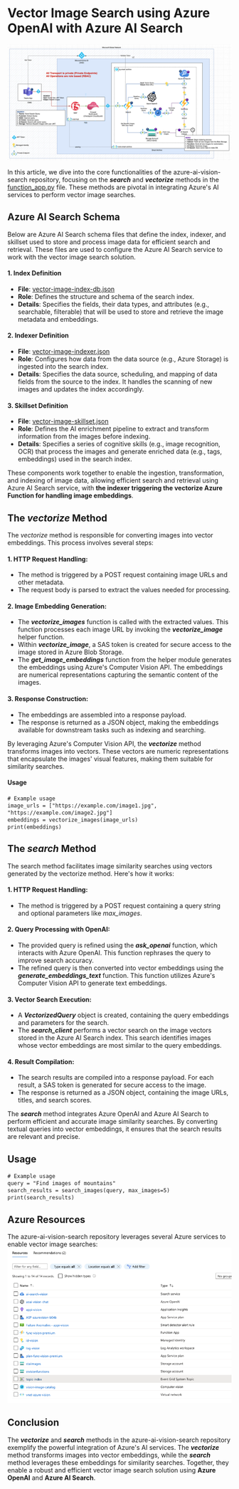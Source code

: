 # Vector Image Search using Azure OpenAI with Azure AI Search
![Diagram](/readme/diagram_vector_search.png)


In this article, we dive into the core functionalities of the azure-ai-vision-search repository, focusing on the ***search*** and ***vectorize*** methods in the [function_app.py](/function_app.py) file. These methods are pivotal in integrating Azure's AI services to perform vector image searches.


## Azure AI Search Schema

Below are Azure AI Search schema files that define the index, indexer, and skillset used to store and process image data for efficient search and retrieval. These files are used to configure the Azure AI Search service to work with the vector image search solution. 

#### 1. Index Definition 
* **File**: [vector-image-index-db.json](/artifacts/vector-image-index-db.json)  
* **Role**: Defines the structure and schema of the search index.  
* **Details**: Specifies the fields, their data types, and attributes (e.g., searchable, filterable) that will be used to store and retrieve the image metadata and embeddings.  

#### 2. Indexer Definition 
* **File**: [vector-image-indexer.json](/artifacts/vector-image-indexer.json)  
* **Role**: Configures how data from the data source (e.g., Azure Storage) is ingested into the search index.  
* **Details**: Specifies the data source, scheduling, and mapping of data fields from the source to the index. It handles the scanning of new images and updates the index accordingly.  

#### 3. Skillset Definition
* **File**: [vector-image-skillset.json](/artifacts/vector-image-skillset.json)  
* **Role**: Defines the AI enrichment pipeline to extract and transform information from the images before indexing.  
* **Details**: Specifies a series of cognitive skills (e.g., image recognition, OCR) that process the images and generate enriched data (e.g., tags, embeddings) used in the search index.  

These components work together to enable the ingestion, transformation, and indexing of image data, allowing efficient search and retrieval using Azure AI Search service, with **the indexer triggering the vectorize Azure Function for handling image embeddings**.



## The *vectorize* Method
The *vectorize* method is responsible for converting images into vector embeddings. This process involves several steps:

#### 1. HTTP Request Handling:
* The method is triggered by a POST request containing image URLs and other metadata.  
* The request body is parsed to extract the values needed for processing.  

#### 2. Image Embedding Generation:
* The ***vectorize_images*** function is called with the extracted values. This function processes each image URL by invoking the ***vectorize_image*** helper function.  
* Within ***vectorize_image***, a SAS token is created for secure access to the image stored in Azure Blob Storage.  
* The ***get_image_embeddings*** function from the helper module generates the embeddings using Azure's Computer Vision API. The embeddings are numerical representations capturing the semantic content of the images.
#### 3. Response Construction:

* The embeddings are assembled into a response payload.  
* The response is returned as a JSON object, making the embeddings available for downstream tasks such as indexing and searching.  

By leveraging Azure's Computer Vision API, the ***vectorize*** method transforms images into vectors. These vectors are numeric representations that encapsulate the images' visual features, making them suitable for similarity searches.  

#### Usage
```
# Example usage
image_urls = ["https://example.com/image1.jpg", "https://example.com/image2.jpg"]
embeddings = vectorize_images(image_urls)
print(embeddings)
```

## The *search* Method
The search method facilitates image similarity searches using vectors generated by the vectorize method. Here's how it works:

#### 1. HTTP Request Handling:
* The method is triggered by a POST request containing a query string and optional parameters like *max_images*.  

#### 2. Query Processing with OpenAI:
* The provided query is refined using the ***ask_openai*** function, which interacts with Azure OpenAI. This function rephrases the query to improve search accuracy.  
* The refined query is then converted into vector embeddings using the ***generate_embeddings_text*** function. This function utilizes Azure's Computer Vision API to generate text embeddings.  

#### 3. Vector Search Execution:
* A ***VectorizedQuery*** object is created, containing the query embeddings and parameters for the search.  
* The ***search_client*** performs a vector search on the image vectors stored in the Azure AI Search index. This search identifies images whose vector embeddings are most similar to the query embeddings.  

#### 4. Result Compilation:
* The search results are compiled into a response payload. For each result, a SAS token is generated for secure access to the image.
* The response is returned as a JSON object, containing the image URLs, titles, and search scores.  

The ***search*** method integrates Azure OpenAI and Azure AI Search to perform efficient and accurate image similarity searches. By converting textual queries into vector embeddings, it ensures that the search results are relevant and precise.

## Usage
```
# Example usage
query = "Find images of mountains"
search_results = search_images(query, max_images=5)
print(search_results)
```

## Azure Resources
The azure-ai-vision-search repository leverages several Azure services to enable vector image searches:
![Azure Resources](/readme/azure-resources.png)

## Conclusion
The ***vectorize*** and ***search*** methods in the azure-ai-vision-search repository exemplify the powerful integration of Azure's AI services. The ***vectorize*** method transforms images into vector embeddings, while the ***search*** method leverages these embeddings for similarity searches. Together, they enable a robust and efficient vector image search solution using **Azure OpenAI** and **Azure AI Search**.